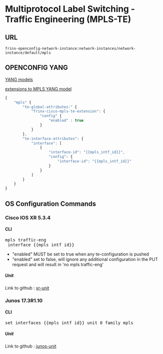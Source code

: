 # Multiprotocol Label Switching - Traffic Engineering (MPLS-TE)

## URL

```
frinx-openconfig-network-instance:network-instances/network-instance/default/mpls
```

## OPENCONFIG YANG

[YANG models](https://github.com/FRINXio/openconfig/tree/master/mpls/src/main/yang)

[extensions to MPLS YANG model](https://github.com/FRINXio/openconfig/tree/master/network-instance/src/main/yang)

```javascript
{
    "mpls" {
        "te-global-attributes:" {
            "frinx-cisco-mpls-te-extension": {
                "config" {
                    "enabled" : true
                }
            }
        },
        "te-interface-attributes": {
            "interface": [
                {
                    "interface-id": "{{mpls_intf_id}}",
                    "config": {
                        "interface-id": "{{mpls_intf_id}}"
                    }
                }
            ]
        }
    }
}
```

## OS Configuration Commands

### Cisco IOS XR 5.3.4

#### CLI

<pre>
mpls traffic-eng
 interface {{mpls_intf_id}}
</pre>

- "enabled" MUST be set to true when any te-configuration is pushed
- "enabled" set to false, will ignore any additional configuration in the PUT request and will result in 'no mpls traffic-eng'

##### Unit

Link to github : [xr-unit](https://github.com/FRINXio/cli-units/tree/master/ios-xr/mpls)

### Junos 17.3R1.10

#### CLI

<pre>
set interfaces {{mpls_intf_id}} unit 0 family mpls
</pre>

##### Unit

Link to github : [junos-unit](https://github.com/FRINXio/unitopo-units/tree/master/junos/junos-17-mpls-unit)
